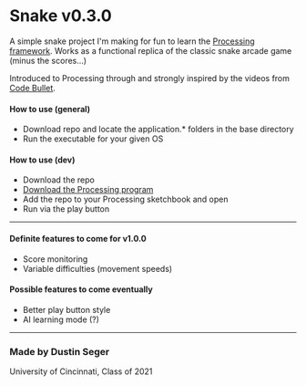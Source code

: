 # Snake v0.3.0

A simple snake project I'm making for fun to learn the [Processing framework](https://processing.org/). Works as a functional replica of the classic snake arcade game (minus the scores...)

Introduced to Processing through and strongly inspired by the videos from [Code Bullet](https://www.youtube.com/channel/UC0e3QhIYukixgh5VVpKHH9Q/).

#### How to use (general)
- Download repo and locate the application.* folders in the base directory
- Run the executable for your given OS

#### How to use (dev)
- Download the repo
- [Download the Processing program](https://processing.org/download/)
- Add the repo to your Processing sketchbook and open
- Run via the play button

___

#### Definite features to come for v1.0.0
- Score monitoring
- Variable difficulties (movement speeds)

#### Possible features to come eventually
- Better play button style
- AI learning mode (?)

____
### Made by Dustin Seger
University of Cincinnati, Class of 2021
